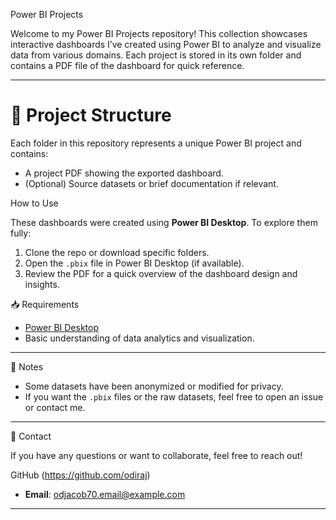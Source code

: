  Power BI Projects

Welcome to my Power BI Projects repository! This collection showcases interactive dashboards I’ve created using Power BI to analyze and visualize data from various domains. Each project is stored in its own folder and contains a PDF file of the dashboard for quick reference.

---
# 📁 Project Structure

Each folder in this repository represents a unique Power BI project and contains:

- A project PDF showing the exported dashboard.
- (Optional) Source datasets or brief documentation if relevant.


 How to Use

These dashboards were created using **Power BI Desktop**. To explore them fully:
1. Clone the repo or download specific folders.
2. Open the `.pbix` file in Power BI Desktop (if available).
3. Review the PDF for a quick overview of the dashboard design and insights.


📥 Requirements

- [Power BI Desktop](https://powerbi.microsoft.com/en-us/downloads/)
- Basic understanding of data analytics and visualization.

---
📌 Notes

- Some datasets have been anonymized or modified for privacy.
- If you want the `.pbix` files or the raw datasets, feel free to open an issue or contact me.

---
📧 Contact

If you have any questions or want to collaborate, feel free to reach out!

GitHub (https://github.com/odiraj)
- **Email**: odjacob70.email@example.com

---



